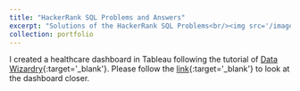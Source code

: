 ```yaml
---
title: "HackerRank SQL Problems and Answers"
excerpt: "Solutions of the HackerRank SQL Problems<br/><img src='/images/healtcare_dashboard.png'>"
collection: portfolio
---
```


I created a healthcare dashboard in Tableau following the tutorial of [Data Wizardry](https://www.youtube.com/watch?v=7uwf1mA62zI){:target='_blank'}. Please follow the [link](https://github.com/kemalozalp/HackerRank-SQL-problems-and-answers/tree/main){:target='_blank'} to look at the dashboard closer.